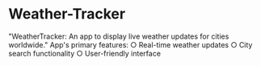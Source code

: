 # Weather-Tracker
"WeatherTracker: An app to display live weather updates for cities worldwide."
App's primary features:
○ Real-time weather updates
○ City search functionality
○ User-friendly interface
